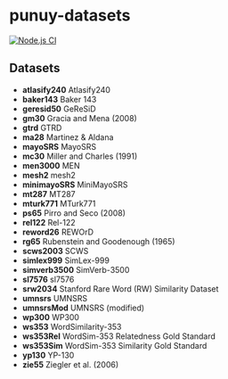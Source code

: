 # punuy-datasets

[![Node.js CI](https://github.com/andrefs/punuy-datasets/actions/workflows/node.js.yml/badge.svg)](https://github.com/andrefs/punuy-datasets/actions/workflows/node.js.yml)

## Datasets

<!-- datasets-section-start -->
<!-- Automatically generated by ./src/scripts/update-readme.ts -->

- **atlasify240** Atlasify240
- **baker143** Baker 143
- **geresid50** GeReSiD
- **gm30** Gracia and Mena (2008)
- **gtrd** GTRD
- **ma28** Martinez & Aldana
- **mayoSRS** MayoSRS
- **mc30** Miller and Charles (1991)
- **men3000** MEN
- **mesh2** mesh2
- **minimayoSRS** MiniMayoSRS
- **mt287** MT287
- **mturk771** MTurk771
- **ps65** Pirro and Seco (2008)
- **rel122** Rel-122
- **reword26** REWOrD
- **rg65** Rubenstein and Goodenough (1965)
- **scws2003** SCWS
- **simlex999** SimLex-999
- **simverb3500** SimVerb-3500
- **sl7576** sl7576
- **srw2034** Stanford Rare Word (RW) Similarity Dataset
- **umnsrs** UMNSRS
- **umnsrsMod** UMNSRS (modified)
- **wp300** WP300
- **ws353** WordSimilarity-353
- **ws353Rel** WordSim-353 Relatedness Gold Standard
- **ws353Sim** WordSim-353 Similarity Gold Standard
- **yp130** YP-130
- **zie55** Ziegler et al. (2006)

<!-- datasets-section-end -->
